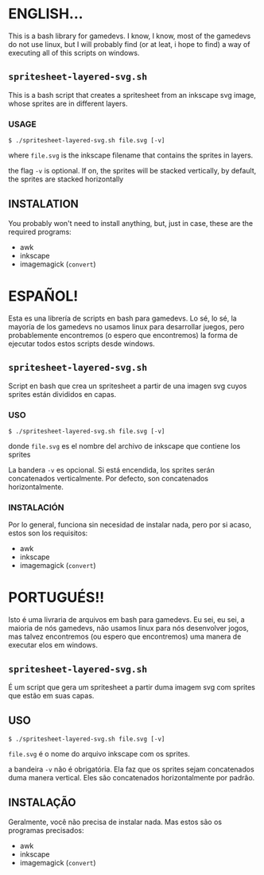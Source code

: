 # ENGLISH...

This is a bash library for gamedevs. I know, I know, most of the gamedevs do not use linux, but I will probably find (or at leat, i hope to find) a way of executing all of this scripts on windows.

## `spritesheet-layered-svg.sh`

This is a bash script that creates a spritesheet from an inkscape svg image, whose sprites are in different layers.

### USAGE

    $ ./spritesheet-layered-svg.sh file.svg [-v]

where `file.svg` is the inkscape filename that contains the sprites in layers.

the flag `-v` is optional. If on, the sprites will be stacked vertically, by default, the sprites are stacked horizontally


## INSTALATION

You probably won't need to install anything, but, just in case, these are the required programs:

* awk
* inkscape
* imagemagick (`convert`)


# ESPAÑOL!

Esta es una librería de scripts en bash para gamedevs. Lo sé, lo sé, la mayoría de los gamedevs no usamos linux para desarrollar juegos, pero probablemente encontremos (o espero que encontremos) la forma de ejecutar todos estos scripts desde windows.

## `spritesheet-layered-svg.sh`

Script en bash que crea un spritesheet a partir de una imagen svg cuyos sprites están divididos en capas.

### USO

    $ ./spritesheet-layered-svg.sh file.svg [-v]

donde `file.svg` es el nombre del archivo de inkscape que contiene los sprites

La bandera `-v` es opcional. Si está encendida, los sprites serán concatenados verticalmente. Por defecto, son concatenados horizontalmente.


### INSTALACIÓN

Por lo general, funciona sin necesidad de instalar nada, pero por si acaso, estos son los requisitos:

* awk
* inkscape
* imagemagick (`convert`)

# PORTUGUÉS!!

Isto é uma livraria de arquivos em bash para gamedevs. Eu sei, eu sei, a maioria de nós gamedevs, não usamos linux para nós desenvolver jogos, mas talvez encontremos (ou espero que encontremos) uma manera de executar elos em windows.

## `spritesheet-layered-svg.sh`

É um script que gera um spritesheet a partir duma imagem svg com sprites que estão em suas capas.

## USO

    $ ./spritesheet-layered-svg.sh file.svg [-v]

`file.svg` é o nome do arquivo inkscape com os sprites.

a bandeira `-v` não é obrigatória. Ela faz que os sprites sejam concatenados duma manera vertical. Eles são concatenados horizontalmente por padrão.

## INSTALAÇÃO

Geralmente, você não precisa de instalar nada. Mas estos são os programas precisados:

* awk
* inkscape
* imagemagick (`convert`)